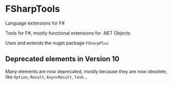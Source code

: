 # FSharpTools
Language extensions for F#

Tools for F#, mostly functional extensions for .NET Objects

Uses and extends the nuget package ```FSharpPlus```

## Deprecated elements in Version 10
Many elements are now deprecated, mostly because they are now obsolete, like ```Option```,  ```Result```,   ```AsyncResult```, ```Task```...

